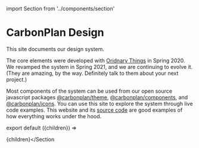 import Section from '../components/section'

# CarbonPlan Design

This site documents our design system.

The core elements were developed with [Oridnary Things](https://ot.studio) in Spring 2020. We revamped the system in Spring 2021, and we are continuing to evolve it. (They are amazing, by the way. Definitely talk to them about your next project.)

Most components of the system can be used from our open source javascript packages [@carbonplan/theme](https://github.com/carbonplan/theme), [@carbonplan/components](https://github.com/carbonplan/components), and [@carbonplan/icons](https://github.com/carbonplan/icons). You can use this site to explore the system through live code examples. This website and its [source code](https://github.com/carbonplan/design) are good examples of how everything works under the hood.

export default ({children}) => <Section name='intro'>{children}</Section

>
